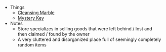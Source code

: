   
- Things 
	- [Cleansing Marble](https://www.dndbeyond.com/magic-items/9160359-cleansing-marble)
	- [Mystery Key](https://www.dndbeyond.com/magic-items/27076-mystery-key)
- Notes 
	- Store specializes in selling goods that were left behind / lost and then claimed / found by the owner
	- A very cluttered and disorganized place full of seemingly completely random items

